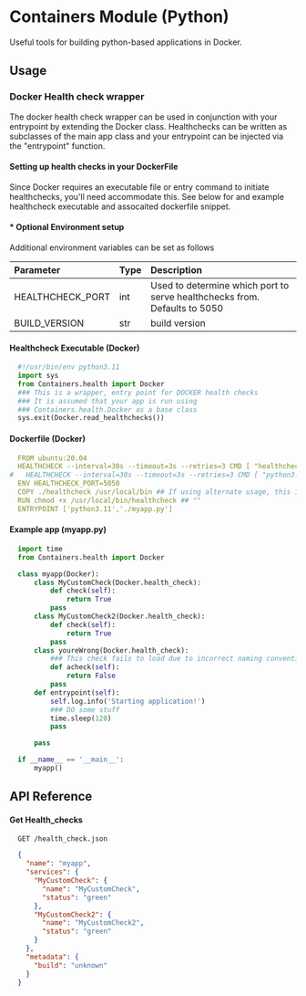 
# Containers Module (Python)

Useful tools for building python-based applications in Docker.

## Usage

### Docker Health check wrapper
The docker health check wrapper can be used in conjunction with your entrypoint by extending the Docker class. Healthchecks can be written as subclasses of the main app class and your entrypoint can be injected via the "entrypoint" function. 

#### Setting up health checks in your DockerFile
Since Docker requires an executable file or entry command to initiate healthchecks, you'll need accommodate this. See below for and example healthcheck executable and assocaited dockerfile snippet.
#### * Optional Environment setup
Additional environment variables can be set as follows

| Parameter | Type     | Description                |
| :-------- | :------- | :------------------------- |
| HEALTHCHECK_PORT | int | Used to determine which port to serve healthchecks from. Defaults to 5050 |
| BUILD_VERSION | str | build version |

#### Healthcheck Executable (Docker)
```python
  #!/usr/bin/env python3.11
  import sys
  from Containers.health import Docker
  ### This is a wrapper, entry point for DOCKER health checks
  ### It is assumed that your app is run using 
  ### Containers.health.Docker as a base class
  sys.exit(Docker.read_healthchecks())
```
#### Dockerfile (Docker)
```yaml
  FROM ubuntu:20.04
  HEALTHCHECK --interval=30s --timeout=3s --retries=3 CMD [ "healthcheck" ]
#   HEALTHCHECK --interval=30s --timeout=3s --retries=3 CMD [ "python3.11","./healthcheck.py" ] Optional usage
  ENV HEALTHCHECK_PORT=5050
  COPY ./healthcheck /usr/local/bin ## If using alternate usage, this is not required
  RUN chmod +x /usr/local/bin/healthcheck ## ""
  ENTRYPOINT ['python3.11','./myapp.py']
```
#### Example app (myapp.py)
```python
  import time
  from Containers.health import Docker

  class myapp(Docker):
      class MyCustomCheck(Docker.health_check):
          def check(self):
              return True
          pass
      class MyCustomCheck2(Docker.health_check):
          def check(self):
              return True
          pass
      class youreWrong(Docker.health_check):
          ### This check fails to load due to incorrect naming convention
          def acheck(self):
              return False
          pass
      def entrypoint(self):
          self.log.info('Starting application!')
          ### DO some stuff
          time.sleep(120)
          pass

      pass

  if __name__ == '__main__':
      myapp()
```

## API Reference

#### Get Health_checks


```http
  GET /health_check.json
```

```json
  {
    "name": "myapp",
    "services": {
      "MyCustomCheck": {
        "name": "MyCustomCheck",
        "status": "green"
      },
      "MyCustomCheck2": {
        "name": "MyCustomCheck2",
        "status": "green"
      }
    },
    "metadata": {
      "build": "unknown"
    }
  }
```


